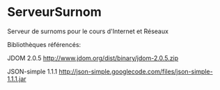 ServeurSurnom
=============

Serveur de surnoms pour le cours d'Internet et Réseaux

Bibliothèques référencés:

JDOM 2.0.5 http://www.jdom.org/dist/binary/jdom-2.0.5.zip


JSON-simple 1.1.1 http://json-simple.googlecode.com/files/json-simple-1.1.1.jar

